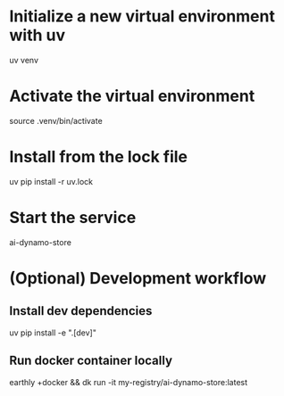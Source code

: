 # Initialize a new virtual environment with uv
uv venv

# Activate the virtual environment
source .venv/bin/activate 

# Install from the lock file
uv pip install -r uv.lock

# Start the service
ai-dynamo-store

# (Optional) Development workflow 
## Install dev dependencies
uv pip install -e ".[dev]"

## Run docker container locally
earthly +docker && dk run -it my-registry/ai-dynamo-store:latest